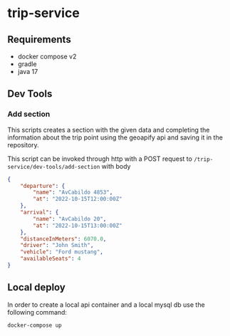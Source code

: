 # trip-service

## Requirements
- docker compose v2
- gradle
- java 17

## Dev Tools
### Add section
This scripts creates a section with the given data and completing the information about the 
trip point using the geoapify api and saving it in the repository.

This script can be invoked through http with a POST request to `/trip-service/dev-tools/add-section`
with body
```json
{
    "departure": {
        "name": "AvCabildo 4853",
        "at": "2022-10-15T12:00:00Z"
    },
    "arrival": {
        "name": "AvCabildo 20",
        "at": "2022-10-15T13:00:00Z"
    },
    "distanceInMeters": 6070.0,
    "driver": "John Smith",
    "vehicle": "Ford mustang",
    "availableSeats": 4
}
```

## Local deploy
In order to create a local api container and a local mysql db use the following command:
```shell
docker-compose up
```